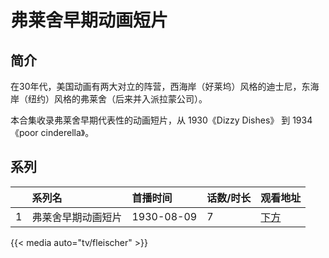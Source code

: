 # 弗莱舍早期动画短片


## 简介

在30年代，美国动画有两大对立的阵营，西海岸（好莱坞）风格的迪士尼，东海岸（纽约）风格的弗莱舍（后来并入派拉蒙公司）。

本合集收录弗莱舍早期代表性的动画短片，从 1930《Dizzy Dishes》 到 1934《poor cinderella》。


## 系列

|     |   系列名   |   首播时间  | 话数/时长  | 观看地址 |
|:---  |:------    |:----      |:---       |:---  |
| 1 | 弗莱舍早期动画短片 | 1930-08-09| 7 | [下方](#id-1)  |


{{< media auto="tv/fleischer" >}}


